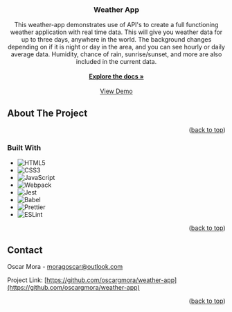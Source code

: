 <!-- Improved compatibility of back to top link: See: https://github.com/othneildrew/Best-README-Template/pull/73 -->
<a name="readme-top"></a>
<!--
*** Thanks for checking out the Best-README-Template. If you have a suggestion
*** that would make this better, please fork the repo and create a pull request
*** or simply open an issue with the tag "enhancement".
*** Don't forget to give the project a star!
*** Thanks again! Now go create something AMAZING! :D
-->

<h3 align="center">Weather App</h3>

  <p align="center">
   This weather-app demonstrates use of API's to create a full functioning weather application with real time data. This will give you weather data for up to three days, anywhere in the world. The background changes depending on if it is night or day in the area, and you can see hourly or daily average data. Humidity, chance of rain, sunrise/sunset, and more are also included in the current data.
    <br />
    <br />
    <a href="https://github.com/oscargmora/weather-app"><strong>Explore the docs »</strong></a>
    <br />
    <br />
    <a href="https://oscargmora.github.io/weather-app//">View Demo</a>
  </p>
</div>


<!-- ABOUT THE PROJECT -->
## About The Project

<!-- [![Product Name Screen Shot][product-screenshot]](https://example.com) -->


<p align="right">(<a href="#readme-top">back to top</a>)</p>



### Built With

* ![HTML5](https://img.shields.io/badge/HTML5%20-%23E34F26.svg?style=for-the-badge&logo=html5&logoColor=white)
* ![CSS3](https://img.shields.io/badge/CSS%20-%231572B6.svg?style=for-the-badge&logo=css3&logoColor=white)
* ![JavaScript](https://img.shields.io/badge/JavaScript%20-%23F7DF1E.svg?style=for-the-badge&logo=javascript&logoColor=black)
* ![Webpack](https://img.shields.io/badge/Webpack%20-%23d91a60.svg?style=for-the-badge&logo=webpack)
* ![Jest](https://img.shields.io/badge/Jest%20-%2396727c.svg?style=for-the-badge&logo=jest&logoColor=white)
* ![Babel](https://img.shields.io/badge/Babel-601011.svg?style=for-the-badge&logo=babel)
* ![Prettier](https://img.shields.io/badge/Prettier-27333b.svg?style=for-the-badge&logo=prettier)
* ![ESLint](https://img.shields.io/badge/ESLint-5139c5.svg?style=for-the-badge&logo=eslint)

<p align="right">(<a href="#readme-top">back to top</a>)</p>

<!-- CONTACT -->
## Contact

Oscar Mora - moragoscar@outlook.com

Project Link: [https://github.com/oscargmora/weather-app](https://github.com/oscargmora/weather-app)

<p align="right">(<a href="#readme-top">back to top</a>)</p>
